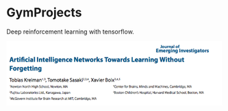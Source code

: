 # GymProjects
Deep reinforcement learning with tensorflow. 

![alt text](https://raw.githubusercontent.com/tkreiman/GymProjects/master/ArticleImage.png)
